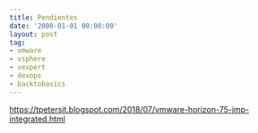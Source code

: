 ```yaml
---
title: Pendientes
date: '2000-01-01 00:00:00'
layout: post
tag:
- vmware
- vsphere
- vexpert
- devops
- backtobasics
---
```


https://tpetersit.blogspot.com/2018/07/vmware-horizon-75-jmp-integrated.html
